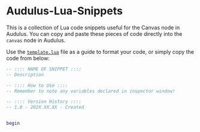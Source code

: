 # Audulus-Lua-Snippets
This is a collection of Lua code snippets useful for the Canvas node in Audulus. You can copy and paste these pieces of code directly into the `canvas` node in Audulus.

Use the [`template.lua`](https://github.com/markalanboyd/Audulus-Lua-Snippets/blob/main/template.lua) file as a guide to format your code, or simply copy the code from below:

```lua
-- :::: NAME OF SNIPPET ::::
-- Description

-- :::: How to Use ::::
-- Remember to note any variables declared in inspector window!

-- :::: Version History ::::
-- 1.0 - 202X.XX.XX - Created


begin
```
